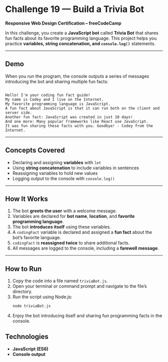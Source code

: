 # Challenge 19 — Build a Trivia Bot

**Responsive Web Design Certification – freeCodeCamp**

In this challenge, you create a **JavaScript bot** called **Trivia Bot** that shares fun facts about its favorite programming language. This project helps you practice **variables, string concatenation, and `console.log()`** statements.

---

## Demo

When you run the program, the console outputs a series of messages introducing the bot and sharing multiple fun facts:

```

Hello! I'm your coding fun fact guide!
My name is Codey and I live on the Internet.
My favorite programming language is JavaScript.
A fun fact about JavaScript is that it can run both on the client and server side.
Another fun fact: JavaScript was created in just 10 days!
And one more: Many popular frameworks like React use JavaScript.
It was fun sharing these facts with you. Goodbye! - Codey from the Internet.

````

---

## Concepts Covered

- Declaring and assigning **variables** with `let`  
- Using **string concatenation** to include variables in sentences  
- Reassigning variables to hold new values  
- Logging output to the console with `console.log()`  

---

## How It Works

1. The bot **greets the user** with a welcome message.  
2. Variables are declared for **bot name**, **location**, and **favorite programming language**.  
3. The bot **introduces itself** using these variables.  
4. A `codingFact` variable is declared and assigned a **fun fact** about the bot’s favorite language.  
5. `codingFact` is **reassigned twice** to share additional facts.  
6. All messages are logged to the console, including a **farewell message**.  

---

## How to Run

1. Copy the code into a file named `triviaBot.js`.  
2. Open your terminal or command prompt and navigate to the file’s directory.  
3. Run the script using Node.js:  
   ```bash
   node triviaBot.js

4. Enjoy the bot introducing itself and sharing fun programming facts in the console.

## Technologies

* **JavaScript (ES6)**
* **Console output**
